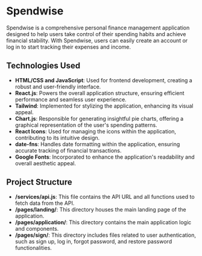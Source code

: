 # Spendwise

Spendwise is a comprehensive personal finance management application designed to help users take control of their spending habits and achieve financial stability. With Spendwise, users can easily create an account or log in to start tracking their expenses and income.

## Technologies Used

- **HTML/CSS and JavaScript**: Used for frontend development, creating a robust and user-friendly interface.
- **React.js**: Powers the overall application structure, ensuring efficient performance and seamless user experience.
- **Tailwind**: Implemented for stylizing the application, enhancing its visual appeal.
- **Chart.js**: Responsible for generating insightful pie charts, offering a graphical representation of the user's spending patterns.
- **React Icons**: Used for managing the icons within the application, contributing to its intuitive design.
- **date-fns**: Handles date formatting within the application, ensuring accurate tracking of financial transactions.
- **Google Fonts**: Incorporated to enhance the application's readability and overall aesthetic appeal.

## Project Structure

- **/services/api.js**: This file contains the API URL and all functions used to fetch data from the API.
- **/pages/landing/**: This directory houses the main landing page of the application.
- **/pages/application/**: This directory contains the main application logic and components.
- **/pages/sign/**: This directory includes files related to user authentication, such as sign up, log in, forgot password, and restore password functionalities.
